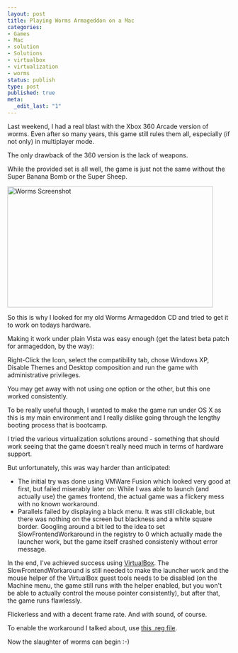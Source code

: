 ```yaml
---
layout: post
title: Playing Worms Armageddon on a Mac
categories:
- Games
- Mac
- solution
- Solutions
- virtualbox
- virtualization
- worms
status: publish
type: post
published: true
meta:
  _edit_last: "1"
---
```

Last weekend, I had a real blast with the Xbox 360 Arcade version of worms. Even after so many years, this game still rules them all, especially (if not only) in multiplayer mode.

The only drawback of the 360 version is the lack of weapons.

While the provided set is all well, the game is just not the same without the Super Banana Bomb or the Super Sheep.

<a href="http://www.gnegg.ch/wp-content/uploads/2009/04/worms.png"><img class="aligncenter size-full wp-image-547" title="Worms Screenshot" src="http://www.gnegg.ch/wp-content/uploads/2009/04/worms.png" alt="Worms Screenshot" width="464" height="273" /></a>

So this is why I looked for my old Worms Armageddon CD and tried to get it to work on todays hardware.

Making it work under plain Vista was easy enough (get the latest beta patch for armageddon, by the way):

Right-Click the Icon, select the compatibility tab, chose Windows XP, Disable Themes and Desktop composition and run the game with administrative privileges.

You may get away with not using one option or the other, but this one worked consistently.

To be really useful though, I wanted to make the game run under OS X as this is my main environment and I really dislike going through the lengthy booting process that is bootcamp.

I tried the various virtualization solutions around - something that should work seeing that the game doesn't really need much in terms of hardware support.

But unfortunately, this was way harder than anticipated:
<ul>
	<li>The initial try was done using VMWare Fusion which looked very good at first, but failed miserably later on: While I was able to launch (and actually use) the games frontend, the actual game was a flickery mess with no known workaround.</li>
	<li>Parallels failed by displaying a black menu. It was still clickable, but there was nothing on the screen but blackness and a white square border. Googling around a bit led to the idea to set SlowFrontendWorkaround in the registry to 0 which actually made the launcher work, but the game itself crashed consistenly without error message.</li>
</ul>
In the end, I've achieved success using <a href="http://virtualbox.org">VirtualBox</a>. The SlowFrontendWorkaround is still needed to make the launcher work and the mouse helper of the VirtualBox guest tools needs to be disabled (on the Machine menu, the game still runs with the helper enabled, but you won't be able to actually control the mouse pointer consistently), but after that, the game runs flawlessly.

Flickerless and with a decent frame rate. And with sound, of course.

To enable the workaround I talked about, use <a href="http://www.pilif.ch/wormsvboxfix.reg">this .reg file</a>.

Now the slaughter of worms can begin :-)
